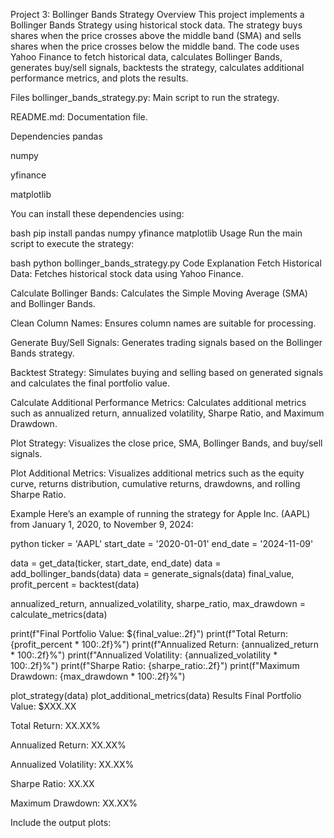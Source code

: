 Project 3: Bollinger Bands Strategy
Overview
This project implements a Bollinger Bands Strategy using historical stock data. The strategy buys shares when the price crosses above the middle band (SMA) and sells shares when the price crosses below the middle band. The code uses Yahoo Finance to fetch historical data, calculates Bollinger Bands, generates buy/sell signals, backtests the strategy, calculates additional performance metrics, and plots the results.

Files
bollinger_bands_strategy.py: Main script to run the strategy.

README.md: Documentation file.

Dependencies
pandas

numpy

yfinance

matplotlib

You can install these dependencies using:

bash
pip install pandas numpy yfinance matplotlib
Usage
Run the main script to execute the strategy:

bash
python bollinger_bands_strategy.py
Code Explanation
Fetch Historical Data: Fetches historical stock data using Yahoo Finance.

Calculate Bollinger Bands: Calculates the Simple Moving Average (SMA) and Bollinger Bands.

Clean Column Names: Ensures column names are suitable for processing.

Generate Buy/Sell Signals: Generates trading signals based on the Bollinger Bands strategy.

Backtest Strategy: Simulates buying and selling based on generated signals and calculates the final portfolio value.

Calculate Additional Performance Metrics: Calculates additional metrics such as annualized return, annualized volatility, Sharpe Ratio, and Maximum Drawdown.

Plot Strategy: Visualizes the close price, SMA, Bollinger Bands, and buy/sell signals.

Plot Additional Metrics: Visualizes additional metrics such as the equity curve, returns distribution, cumulative returns, drawdowns, and rolling Sharpe Ratio.

Example
Here’s an example of running the strategy for Apple Inc. (AAPL) from January 1, 2020, to November 9, 2024:

python
ticker = 'AAPL'
start_date = '2020-01-01'
end_date = '2024-11-09'

data = get_data(ticker, start_date, end_date)
data = add_bollinger_bands(data)
data = generate_signals(data)
final_value, profit_percent = backtest(data)

annualized_return, annualized_volatility, sharpe_ratio, max_drawdown = calculate_metrics(data)

print(f"Final Portfolio Value: ${final_value:.2f}")
print(f"Total Return: {profit_percent * 100:.2f}%")
print(f"Annualized Return: {annualized_return * 100:.2f}%")
print(f"Annualized Volatility: {annualized_volatility * 100:.2f}%")
print(f"Sharpe Ratio: {sharpe_ratio:.2f}")
print(f"Maximum Drawdown: {max_drawdown * 100:.2f}%")

plot_strategy(data)
plot_additional_metrics(data)
Results
Final Portfolio Value: $XXX.XX

Total Return: XX.XX%

Annualized Return: XX.XX%

Annualized Volatility: XX.XX%

Sharpe Ratio: XX.XX

Maximum Drawdown: XX.XX%

Include the output plots:
